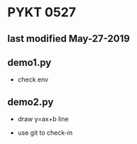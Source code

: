 # PYKT 0527
## last modified May-27-2019

## demo1.py
* check env

## demo2.py
* draw y=ax+b line

* use git to check-in
